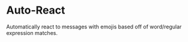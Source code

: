# Auto-React

Automatically react to messages with emojis based off of word/regular expression matches.